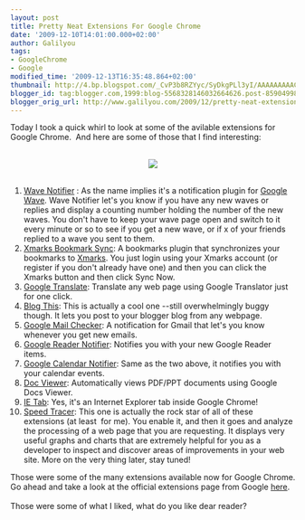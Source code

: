 ```yaml
---
layout: post
title: Pretty Neat Extensions For Google Chrome
date: '2009-12-10T14:01:00.000+02:00'
author: Galilyou
tags:
- GoogleChrome
- Google
modified_time: '2009-12-13T16:35:48.864+02:00'
thumbnail: http://4.bp.blogspot.com/_CvP3b8RZYyc/SyDkgPLl3yI/AAAAAAAAACI/8pdVQ0_2k4Q/s72-c/chrome1.jpg
blogger_id: tag:blogger.com,1999:blog-5568328146032664626.post-8590499867410044339
blogger_orig_url: http://www.galilyou.com/2009/12/pretty-neat-extensions-for-google.html
---
```


Today I took a quick whirl to look at some of the avilable extensions for Google Chrome. &nbsp;And here are some of those that I find interesting:<br /><br /><div class="separator" style="clear: both; text-align: center;"><a href="http://4.bp.blogspot.com/_CvP3b8RZYyc/SyDkgPLl3yI/AAAAAAAAACI/8pdVQ0_2k4Q/s1600-h/chrome1.jpg" imageanchor="1" style="margin-left: 1em; margin-right: 1em;"><img border="0" src="http://4.bp.blogspot.com/_CvP3b8RZYyc/SyDkgPLl3yI/AAAAAAAAACI/8pdVQ0_2k4Q/s320/chrome1.jpg" /></a><br /></div><br /><ol><li><a href="https://chrome.google.com/extensions/detail/aphncaagnlabkeipnbbicmcahnamibgb">Wave Notifier</a> : As the name implies it's a notification plugin for <a href="http://wave.google.com/">Google Wave</a>. Wave Notifier let's you know if you have any new waves or replies and display a counting number holding the number of the new waves. You don't have to keep your wave page open and switch to it every minute or so to see if you get a new wave, or if x of your friends replied to a wave you sent to them.&nbsp;</li><li><a href="https://chrome.google.com/extensions/detail/ajpgkpeckebdhofmmjfgcjjiiejpodla">Xmarks Bookmark Sync</a>: A bookmarks plugin that synchronizes your bookmarks to <a href="http://www.xmarks.com/">Xmarks</a>. You just login using your Xmarks account (or register if you don't already have one) and then you can click the Xmarks button and then click Sync Now.</li><li><a href="https://chrome.google.com/extensions/detail/aapbdbdomjkkjkaonfhkkikfgjllcleb">Google Translate</a>: Translate any web page using Google Translator just for one click.&nbsp;</li><li><a href="https://chrome.google.com/extensions/detail/pengoopmcjnbflcjbmoeodbmoflcgjlk">Blog This</a>: This is actually a cool one --still overwhelmingly buggy though. It lets you post to your blogger blog from any webpage.&nbsp;</li><li><a href="https://chrome.google.com/extensions/detail/mihcahmgecmbnbcchbopgniflfhgnkff">Google Mail Checker</a>: A notification for Gmail that let's you know whenever you get new emails.</li><li><a href="https://chrome.google.com/extensions/detail/apflmjolhbonpkbkooiamcnenbmbjcbf">Google Reader Notifier</a>: Notifies you with your new Google Reader items.</li><li><a href="https://chrome.google.com/extensions/detail/ookhcbgokankfmjafalglpofmolfopek">Google Calendar Notifier</a>: Same as the two above, it notifies you with your calendar events.</li><li><a href="https://chrome.google.com/extensions/detail/nnbmlagghjjcbdhgmkedmbmedengocbn">Doc Viewer</a>: Automatically views PDF/PPT documents using Google Docs Viewer.</li><li><a href="https://chrome.google.com/extensions/detail/hehijbfgiekmjfkfjpbkbammjbdenadd">IE Tab</a>: Yes, it's an Internet Explorer tab inside Google Chrome!&nbsp;</li><li><a href="https://chrome.google.com/extensions/detail/ognampngfcbddbfemdapefohjiobgbdl">Speed Tracer</a>: This one is actually the rock star of all of these extensions (at least &nbsp;for me). You enable it, and then it goes and analyze the processing of a web page that you are requesting. It displays very useful graphs and charts that are extremely helpful for you as a developer to inspect and discover areas of improvements in your web site. More on the very thing later, stay tuned!</li></ol><div>Those were some of the many extensions available now for Google Chrome. Go ahead and take a look at the official extensions page from Google <a href="https://chrome.google.com/extensions/">here</a>.<br /></div><div><br /></div><div>Those were some of what I liked, what do you like dear reader?<br /></div>